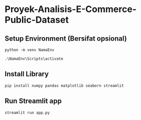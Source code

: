 # Proyek-Analisis-E-Commerce-Public-Dataset

## Setup Environment (Bersifat opsional)
```
python -m venv NamaEnv
```
```
.\NamaEnv\Scripts\activate
```

## Install Library
```
pip install numpy pandas matplotlib seaborn streamlit
```

## Run Streamlit app
```
streamlit run app.py
```


